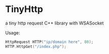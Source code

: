 # TinyHttp

a tiny http request C++ library with WSASocket

Usage:

```cpp
HttpRequest HTTP("ip/domain here", 80);
HTTP.HttpGet("/index.php");
```
